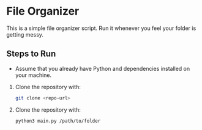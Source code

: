 # File Organizer

This is a simple file organizer script. Run it whenever you feel your folder is getting messy.

## Steps to Run

- Assume that you already have Python and dependencies installed on your machine.

1. Clone the repository with:
   ```bash
   git clone <repo-url>
   ```
2. Clone the repository with:
   ```bash
   python3 main.py /path/to/folder
   ```
